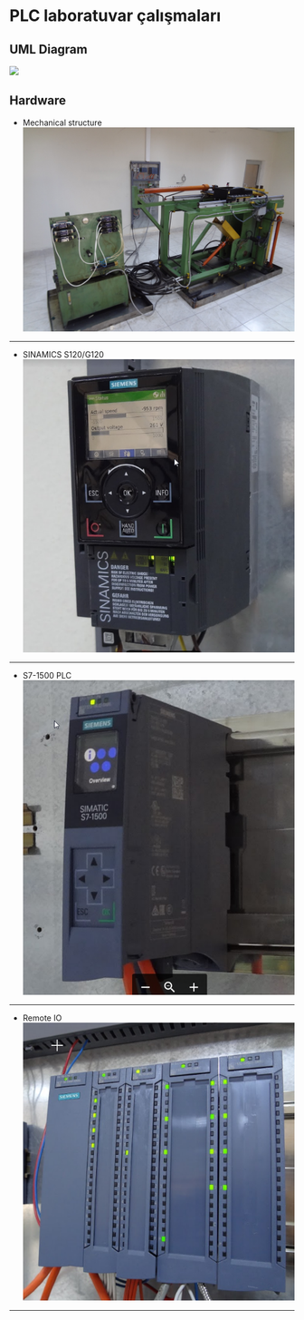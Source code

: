 # PLC laboratuvar çalışmaları
## UML Diagram
![](http://www.plantuml.com/plantuml/png/ZPFXwfim5CM_-nI-G5Wx68CnIZiTgz1kegLVWeHCBsqWcfBSRFZskofTdSt-r0-5dlpkENXotJgK5dsh8rv-PEiFgrKLHp5FGQCK-sCs_8iYNa1h44JsGoJIDgxwp1XFrKMXr49rDuzLcDbrKflBVn76DdzjZCS9MWW3Ku2MFHrzyOYc6-VYPVxmy7tVMEcrgaNIQzKrOAkvcFlsLiN_A1QSynO8AxFlksEMbA9Slr-9R_GpPd_LKADLDIKT3HeoV9Q8MwOiOuc9mxdJop4sEprB_GiSdIqbmeBl670EEqRye5g5elojiBwI4eUwv7SJKKBdZ9sevMsUrKyhKPdkJUe4xGs8cxa5C7e25t1lPxhT-LPIc_5ZOp-TalnTbZzscB6dNGimeSG0jk5aaagABg0sjX59UQwYa3YmUOzNgYI5MZdgvcG12hWCVHfBwzA0fjaN8Ffy6CyFoTIGSAhrUcpxjN6QtepZnkDoVWjTurlz1m00)
## Hardware
- Mechanical structure 
![](https://github.com/mesleki2017/plc-laboratuvar/blob/416092a5646fb5e3a9300bf77dee24f10b799d2b/image/plc1.JPG)
---
- SINAMICS S120/G120
![](https://github.com/mesleki2017/plc-laboratuvar/blob/2ea281a135001d6a8cf1d1cf4156a55a5b3b8fe8/image/plc2.png)
---
- S7-1500 PLC
![](https://github.com/mesleki2017/plc-laboratuvar/blob/5c19ebc99f1fed2ecd9019f6e40316f29d2b472d/image/plc6.png)
---
- Remote IO
![](https://github.com/mesleki2017/plc-laboratuvar/blob/2ea281a135001d6a8cf1d1cf4156a55a5b3b8fe8/image/plc4.png)

---


